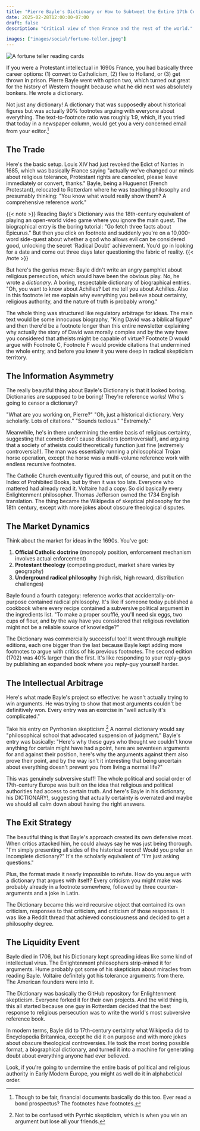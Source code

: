 ```yaml
---
title: "Pierre Bayle's Dictionary or How to Subtweet the Entire 17th Century"
date: 2025-02-28T12:00:00-07:00
draft: false
description: "Critical view of then France and the rest of the world."

images: ["images/social/fortune-teller.jpeg"]
---
```


![](/images/fortune-teller.webp "A fortune teller reading cards")

If you were a Protestant intellectual in 1690s France, you had basically three career options: (1) convert to Catholicism, (2) flee to Holland, or (3) get thrown in prison. Pierre Bayle went with option two, which turned out great for the history of Western thought because what he did next was absolutely bonkers. He wrote a dictionary.

Not just any dictionary! A dictionary that was supposedly about historical figures but was actually 90% footnotes arguing with everyone about everything. The text-to-footnote ratio was roughly 1:9, which, if you tried that today in a newspaper column, would get you a very concerned email from your editor.[^1]

## The Trade

Here's the basic setup. Louis XIV had just revoked the Edict of Nantes in 1685, which was basically France saying "actually we've changed our minds about religious tolerance, Protestant rights are canceled, please leave immediately or convert, thanks." Bayle, being a Huguenot (French Protestant), relocated to Rotterdam where he was teaching philosophy and presumably thinking: "You know what would really show them? A comprehensive reference work."

{{< note >}}
Reading Bayle's Dictionary was the 18th-century equivalent of playing an open-world video game where you ignore the main quest. The biographical entry is the boring tutorial: "Go fetch three facts about Epicurus." But then you click on footnote and suddenly you're on a 10,000-word side-quest about whether a god who allows evil can be considered good, unlocking the secret 'Radical Doubt' achievement. You’d go in looking for a date and come out three days later questioning the fabric of reality.
{{< /note >}}

But here's the genius move: Bayle didn't write an angry pamphlet about religious persecution, which would have been the obvious play. No, he wrote a _dictionary_. A boring, respectable dictionary of biographical entries. "Oh, you want to know about Achilles? Let me tell you about Achilles. Also in this footnote let me explain why everything you believe about certainty, religious authority, and the nature of truth is probably wrong."

The whole thing was structured like regulatory arbitrage for ideas. The main text would be some innocuous biography, "King David was a biblical figure" and then there'd be a footnote longer than this entire newsletter explaining why actually the story of David was morally complex and by the way have you considered that atheists might be capable of virtue? Footnote D would argue with Footnote C, Footnote F would provide citations that undermined the whole entry, and before you knew it you were deep in radical skepticism territory.

## The Information Asymmetry

The really beautiful thing about Bayle's Dictionary is that it looked boring. Dictionaries are supposed to be boring! They're reference works! Who's going to censor a dictionary?

"What are you working on, Pierre?"
"Oh, just a historical dictionary. Very scholarly. Lots of citations."
"Sounds tedious."
"Extremely."

Meanwhile, he's in there undermining the entire basis of religious certainty, suggesting that comets don't cause disasters (controversial!), and arguing that a society of atheists could theoretically function just fine (extremely controversial!). The man was essentially running a philosophical Trojan horse operation, except the horse was a multi-volume reference work with endless recursive footnotes.

The Catholic Church eventually figured this out, of course, and put it on the Index of Prohibited Books, but by then it was too late. Everyone who mattered had already read it. Voltaire had a copy. So did basically every Enlightenment philosopher. Thomas Jefferson owned the 1734 English translation. The thing became the Wikipedia of skeptical philosophy for the 18th century, except with more jokes about obscure theological disputes.

## The Market Dynamics

Think about the market for ideas in the 1690s. You've got:

1. **Official Catholic doctrine** (monopoly position, enforcement mechanism involves actual enforcement)
2. **Protestant theology** (competing product, market share varies by geography)
3. **Underground radical philosophy** (high risk, high reward, distribution challenges)

Bayle found a fourth category: reference works that accidentally-on-purpose contained radical philosophy. It's like if someone today published a cookbook where every recipe contained a subversive political argument in the ingredients list. "To make a proper soufflé, you'll need six eggs, two cups of flour, and by the way have you considered that religious revelation might not be a reliable source of knowledge?"

The Dictionary was commercially successful too! It went through multiple editions, each one bigger than the last because Bayle kept adding more footnotes to argue with critics of his previous footnotes. The second edition (1702) was 40% larger than the first. It's like responding to your reply-guys by publishing an expanded book where you reply-guy yourself harder.

## The Intellectual Arbitrage

Here's what made Bayle's project so effective: he wasn't actually trying to win arguments. He was trying to show that most arguments couldn't be definitively won. Every entry was an exercise in "well actually it's complicated."

Take his entry on Pyrrhonian skepticism.[^2] A normal dictionary would say "philosophical school that advocated suspension of judgment." Bayle's entry was basically: "Here's why these guys who thought we couldn't know anything for certain might have had a point, here are seventeen arguments for and against their position, here's why the arguments against them also prove their point, and by the way isn't it interesting that being uncertain about everything doesn't prevent you from living a normal life?"

This was genuinely subversive stuff! The whole political and social order of 17th-century Europe was built on the idea that religious and political authorities had access to certain truth. And here's Bayle in his dictionary, his DICTIONARY!, suggesting that actually certainty is overrated and maybe we should all calm down about having the right answers.

## The Exit Strategy

The beautiful thing is that Bayle's approach created its own defensive moat. When critics attacked him, he could always say he was just being thorough. "I'm simply presenting all sides of the historical record! Would you prefer an incomplete dictionary?" It's the scholarly equivalent of "I'm just asking questions."

Plus, the format made it nearly impossible to refute. How do you argue with a dictionary that argues with itself? Every criticism you might make was probably already in a footnote somewhere, followed by three counter-arguments and a joke in Latin.

The Dictionary became this weird recursive object that contained its own criticism, responses to that criticism, and criticism of those responses. It was like a Reddit thread that achieved consciousness and decided to get a philosophy degree.

## The Liquidity Event

Bayle died in 1706, but his Dictionary kept spreading ideas like some kind of intellectual virus. The Enlightenment philosophers strip-mined it for arguments. Hume probably got some of his skepticism about miracles from reading Bayle. Voltaire definitely got his tolerance arguments from there. The American founders were into it.

The Dictionary was basically the GitHub repository for Enlightenment skepticism. Everyone forked it for their own projects. And the wild thing is, this all started because one guy in Rotterdam decided that the best response to religious persecution was to write the world's most subversive reference book.

In modern terms, Bayle did to 17th-century certainty what Wikipedia did to Encyclopedia Britannica, except he did it on purpose and with more jokes about obscure theological controversies. He took the most boring possible format, a biographical dictionary, and turned it into a machine for generating doubt about everything anyone had ever believed.

Look, if you're going to undermine the entire basis of political and religious authority in Early Modern Europe, you might as well do it in alphabetical order.

[^1]: Though to be fair, financial documents basically do this too. Ever read a bond prospectus? The footnotes have footnotes.

[^2]: Not to be confused with Pyrrhic skepticism, which is when you win an argument but lose all your friends.
